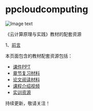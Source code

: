 # ppcloudcomputing
![Image text](https://github.com/willtongji/ppcloudcomputing/blob/master/img-folder/Cover-small.jpg)

《云计算原理与实践》教材的配套资源

1、[前言](https://github.com/willtongji/ppcloudcomputing/blob/master/%E5%89%8D%E8%A8%80 "前言") 

本页面包含的教材配套资源包括：
- [课件PPT](https://github.com/willtongji/ppcloudcomputing/tree/master/PPT) 
- [章节复习材料](https://github.com/willtongji/ppcloudcomputing/blob/master/Exercise/%E7%AB%A0%E8%8A%82%E5%A4%8D%E4%B9%A0%E6%9D%90%E6%96%99.docx) 
- [论文阅读材料](https://github.com/willtongji/ppcloudcomputing/blob/master/Exercise/%E8%AE%BA%E6%96%87%E9%98%85%E8%AF%BB.docx) 
- [课程介绍视频](https://pan.baidu.com/s/1tx57DfJ_9ZHfWB9wlxtCTQ) 
- [实训资源](https://github.com/willtongji/ppcloudcomputing/blob/master/%E5%AE%9E%E8%AE%AD%E8%B5%84%E6%BA%90) 

持续更新，敬请关注！
 
